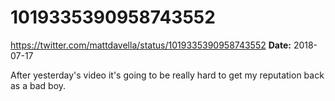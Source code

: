 # 1019335390958743552
https://twitter.com/mattdavella/status/1019335390958743552
**Date:** 2018-07-17

After yesterday's video it's going to be really hard to get my reputation back as a bad boy.
